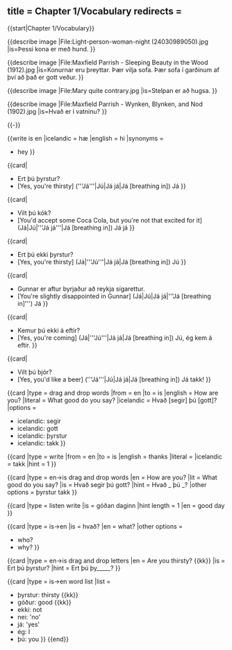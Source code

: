 title = Chapter 1/Vocabulary
redirects =
---

{{start|Chapter 1/Vocabulary}}




{{describe image
|File:Light-person-woman-night (24030989050).jpg
|is=Þessi kona er með hund.
}}

{{describe image
|File:Maxfield Parrish - Sleeping Beauty in the Wood (1912).jpg
|is=Konurnar eru þreyttar. Þær vilja sofa. Þær sofa í garðinum af því að það er gott veður.
}}

{{describe image
|File:Mary quite contrary.jpg
|is=Stelpan er að hugsa.
}}

{{describe image
|File:Maxfield Parrish - Wynken, Blynken, and Nod (1902).jpg
|is=Hvað er í vatninu?
}}

{{-}}

{{write is en
|icelandic = hæ
|english = hi
|synonyms =
* hey
}}

{{card|
* Ert þú þyrstur?
* [Yes, you're thirsty] ('''Já'''|Jú|Já já|Já [breathing in]) Já
}}

{{card|
* Vilt þú kók?
* [You'd accept some Coca Cola, but you're not that excited for it] (Já|Jú|'''Já já'''|Já [breathing in]) Já já
}}

{{card|
* Ert þú ekki þyrstur?
* [Yes, you're thirsty] (Já|'''Jú'''|Já já|Já [breathing in]) Jú
}}

{{card|
* Gunnar er aftur byrjaður að reykja sígarettur.
* [You're slightly disappointed in Gunnar] (Já|Jú|Já já|'''Já [breathing in]''') Já
}}

{{card|
* Kemur þú ekki á eftir?
* [Yes, you're coming] (Já|'''Jú'''|Já já|Já [breathing in]) Jú, ég kem á eftir.
}}

{{card|
* Vilt þú bjór?
* [Yes, you'd like a beer] ('''Já'''|Jú|Já já|Já [breathing in]) Já takk!
}}

{{card
|type = drag and drop words
|from = en
|to = is
|english = How are you?
|literal = What good do you say?
|icelandic = Hvað [segir] þú [gott]?
|options =
* icelandic: segir
* icelandic: gott
* icelandic: þyrstur
* icelandic: takk
}}

{{card
|type = write
|from = en
|to = is
|english = thanks
|literal =
|icelandic = takk
|hint = 1
}}

{{card
|type = en->is drag and drop words
|en = How are you?
|lit = What good do you say?
|is = Hvað segir þú gott?
|hint = Hvað _ þú _?
|other options = þyrstur takk
}}

{{card
|type = listen write
|is = góðan daginn
|hint length = 1
|en = good day
}}

{{card
|type = is->en
|is = hvað?
|en = what?
|other options =
* who?
* why?
}}

{{card
|type = en->is drag and drop letters
|en = Are you thirsty? {{kk}}
|is = Ert þú þyrstur?
|hint = Ert þú þy_____?
}}

{{card
|type = is->en word list
|list =
* þyrstur: thirsty {{kk}}
* góður: good {{kk}}
* ekki: not
* nei: 'no'
* já: 'yes'
* ég: I
* þú: you
}}
{{end}}